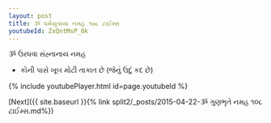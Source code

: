 ```yaml
---
layout: post
title: ૐ ધર્મયુપાયા નમહ ૧૦૮ ટાઈમ્સ
youtubeId: ZxQntMsP_0k
---
```

 
 
 ૐ ઉરધવા સંહ્નાનાય નમહ  
 
 -  કોની પાસે ખૂબ મોટી તાકાત છે (જેનું ઉદું કદ છે) 
 
  
 
  
 
 
 
 
 
 


{% include youtubePlayer.html id=page.youtubeId %}
 
[Next]({{ site.baseurl }}{% link  split2/_posts/2015-04-22-ૐ ગુણભૃતે નમહ ૧૦૮ ટાઈમ્સ.md%})
 
